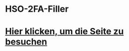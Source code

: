 # HSO-2FA-Filler
# [Hier klicken, um die Seite zu besuchen](https://jmvogt0.github.io/HSO-2FA-Filler/Download/)
